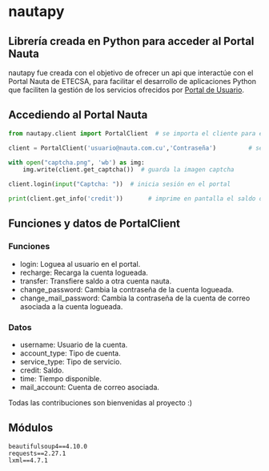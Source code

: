 nautapy
===========
## Librería creada en Python para acceder al Portal Nauta

nautapy fue creada con el objetivo de ofrecer un api que interactúe con el Portal Nauta de ETECSA,
para facilitar el desarrollo de aplicaciones Python que faciliten la gestión de los servicios
ofrecidos por [Portal de Usuario](https://www.portal.nauta.cu/).

## Accediendo al Portal Nauta
```python
from nautapy.client import PortalClient  # se importa el cliente para el Portal Nauta

client = PortalClient('usuario@nauta.com.cu','Contraseña')         # se instancia el cliente

with open("captcha.png", 'wb') as img:
    img.write(client.get_captcha())  # guarda la imagen captcha

client.login(input("Captcha: "))  # inicia sesión en el portal

print(client.get_info('credit'))       # imprime en pantalla el saldo de la cuenta logueada

```
## Funciones y datos de PortalClient
### Funciones
* login: Loguea al usuario en el portal.
* recharge: Recarga la cuenta logueada.
* transfer: Transfiere saldo a otra cuenta nauta.
* change_password: Cambia la contraseña de la cuenta logueada.
* change_mail_password: Cambia la contraseña de la cuenta de correo asociada a la cuenta logueada.
### Datos
* username: Usuario de la cuenta.
* account_type: Tipo de cuenta.
* service_type: Tipo de servicio.
* credit: Saldo.
* time: Tiempo disponible.
* mail_account: Cuenta de correo asociada.

Todas las contribuciones son bienvenidas al proyecto :)

## Módulos
```text
beautifulsoup4==4.10.0
requests==2.27.1
lxml==4.7.1
```
